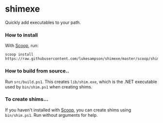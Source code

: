 shimexe
=======

Quickly add executables to your path.

### How to install
With [Scoop](http://scoop.sh), run:
```
scoop install https://raw.githubusercontent.com/lukesampson/shimexe/master/scoop/shim.json
```

### How to build from source..

Run `src/build.ps1`. This creates `lib/shim.exe`, which is the .NET executable used by `bin/shim.ps1` when creating shims.


### To create shims...

If you haven't installed with [Scoop](http://scoop.sh), you can create shims using `bin/shim.ps1`. Run without arguments for help.
